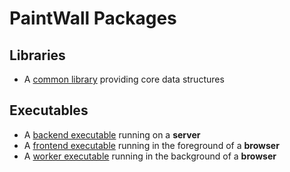 # PaintWall Packages

## Libraries

* A [common library](./common/) providing core data structures

## Executables

* A [backend executable](./backend/) running on a **server**
* A [frontend executable](./frontend/) running in the foreground of a **browser**
* A [worker executable](./worker/) running in the background of a **browser**
